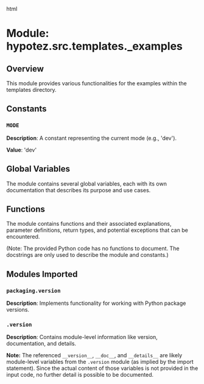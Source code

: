 html
<h1>Module: hypotez.src.templates._examples</h1>

<h2>Overview</h2>
<p>This module provides various functionalities for the examples within the templates directory.</p>

<h2>Constants</h2>

<h3><code>MODE</code></h3>

<p><strong>Description</strong>:  A constant representing the current mode (e.g., 'dev').</p>

<p><strong>Value</strong>: 'dev'</p>


<h2>Global Variables</h2>

<p>The module contains several global variables, each with its own documentation that describes its purpose and use cases.</p>



<h2>Functions</h2>

<p>The module contains functions and their associated explanations, parameter definitions, return types, and potential exceptions that can be encountered.</p>


<p>(Note:  The provided Python code has no functions to document.  The docstrings are only used to describe the module and constants.)</p>

<h2>Modules Imported</h2>


<h3><code>packaging.version</code></h3>

<p><strong>Description</strong>:  Implements functionality for working with Python package versions.</p>

<h3><code>.version</code></h3>

<p><strong>Description</strong>: Contains module-level information like version, documentation, and details.</p>
<p><strong>Note:</strong> The referenced <code>__version__</code>, <code>__doc__</code>, and <code>__details__</code> are likely module-level variables from the <code>.version</code> module (as implied by the import statement). Since the actual content of those variables is not provided in the input code, no further detail is possible to be documented.</p>